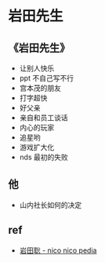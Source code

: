 # 岩田先生

## 《岩田先生》
- 让别人快乐
- ppt 不自己写不行
- 宫本茂的朋友
- 打字超快
- 好父亲
- 亲自和员工谈话
- 内心的玩家
- 追星哟
- 游戏扩大化
- nds 最初的失败

## 他
- 山内社长如何的决定

## ref
- [岩田聡 - nico nico pedia](https://dic.nicovideo.jp/a/%E5%B2%A9%E7%94%B0%E8%81%A1)